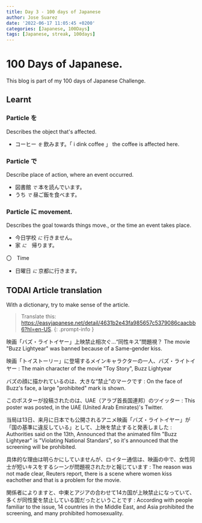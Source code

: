 ```yaml
---
title: Day 3 - 100 days of Japanese
author: Jose Suarez
date: '2022-06-17 11:05:45 +0200'
categories: [Japanese, 100Days]
tags: [Japanese, streak, 100days]
---
```


# 100 Days of Japanese.

This blog is part of my 100 days of Japanese Challenge.

## Learnt

### Particle を
Describes the object that's affected.

* コーヒー _`を`_ 飲みます。「 i dink coffee 」 the coffee is affected here.

### Particle で
Describe place of action, where an event occurred.

* 図書館 _`で`_ 本を読んでいます。
* うち _`で`_ 昼ご飯を食べます。

### Particle に movement.
Describes the goal towards things move., or the time an event takes place.

* 今日学校 _`に`_ 行きません。
* 家 _`に`_　帰ります。

〇　Time

* 日曜日 _`に`_ 京都に行きます。


## TODAI Article translation
With a dictionary, try to make sense of the article.

> Translate this: https://easyjapanese.net/detail/4631b2e43fa985657c5379086caacbb6?hl=en-US.
{: .prompt-info }


映画「バズ・ライトイヤー」上映禁止相次ぐ…“同性キス”問題視？ 
The movie "Buzz Lightyear" was banned because of a Same-gender kiss.


映画「トイストーリー」に登場するメインキャラクターの一人、バズ・ライトイヤー
: The main character of the movie "Toy Story", Buzz Lightyear

バズの顔に描かれているのは、大きな“禁止”のマークです 
: On the face of Buzz's face, a large "prohibited" mark is shown.

このポスターが投稿されたのは、UAE（アラブ首長国連邦）のツイッター 
: This poster was posted, in the UAE (United Arab Emirates)'s Twitter.

当局は13日、来月に日本でも公開されるアニメ映画「バズ・ライトイヤー」が「国の基準に違反している」として、上映を禁止すると発表しました
: Authorities said on the 13th, Announced that the animated film "Buzz Lightyear" is "Violating National Standars", so it's announced that the screening will be prohibited.

具体的な理由は明らかにしていませんが、ロイター通信は、映画の中で、女性同士が短いキスをするシーンが問題視されたかと報じています 
: The reason was not made clear, Reuters report, there is a scene where women kiss eachother and that is a problem for the movie.

関係者によりますと、中東とアジアの合わせて14カ国が上映禁止になっていて、多くが同性愛を禁止している国だったということです 
: According with people familiar to the issue, 14 countries in the Middle East, and Asia prohibited the screening, and many prohibited homosexuality.